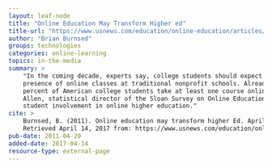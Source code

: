 ```yaml
---
layout: leaf-node
title: "Online Education May Transform Higher ed"
title-url: "https://www.usnews.com/education/online-education/articles/2011/04/20/online-education-may-transform-higher-ed"
author: "Brian Burnsed"
groups: technologies
categories: online-learning
topics: in-the-media
summary: >
    "In the coming decade, experts say, college students should expect an increased
    presence of online classes at traditional nonprofit schools. Already, about 30
    percent of American college students take at least one course online, says Elaine
    Allen, statistical director of the Sloan Survey on Online Education, which monitors
    student involvement in online higher education."
cite: >
    Burnsed, B. (2011). Online education may transform higher Ed. April 20, 2011.
    Retrieved April 14, 2017 from: https://www.usnews.com/education/online-education/articles/2011/04/20/online-education-may-transform-higher-ed
pub-date: 2011-04-20
added-date: 2017-04-14
resource-type: external-page
---
```

